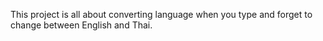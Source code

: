 This project is all about converting language when you type and forget to change between English and Thai.
